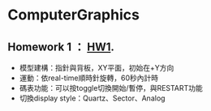 # ComputerGraphics

## Homework 1 ： [HW1](https://tengshine.github.io/ComputerGraphics/HW1/HW1).

- 模型建構：指針與背板，XY平面，初始在+Y方向
- 運動：依real-time順時針旋轉，60秒內計時
- 碼表功能：可以按toggle切換開始/暫停，與RESTART功能
- 切換display style：Quartz、Sector、Analog
